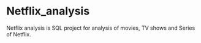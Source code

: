 # Netflix_analysis
Netflix analysis is SQL project for analysis of movies, TV shows and Series of Netflix.
